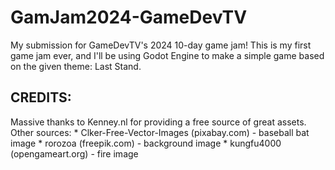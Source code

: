 # GamJam2024-GameDevTV
My submission for GameDevTV's 2024 10-day game jam! This is my first game jam ever, and I'll be using Godot Engine to make a simple game based on the given theme: Last Stand.

## CREDITS:
Massive thanks to Kenney.nl for providing a free source of great assets.
Other sources:
	* Clker-Free-Vector-Images (pixabay.com) - baseball bat image
	* rorozoa (freepik.com) - background image
	* kungfu4000 (opengameart.org) - fire image
